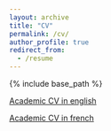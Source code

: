 ```yaml
---
layout: archive
title: "CV"
permalink: /cv/
author_profile: true
redirect_from:
  - /resume
---
```


{% include base_path %}

[Academic CV in english](../files/cv-english-tangi-migot.pdf)

[Academic CV in french](../files/cv-francais-tangi-migot.pdf)
